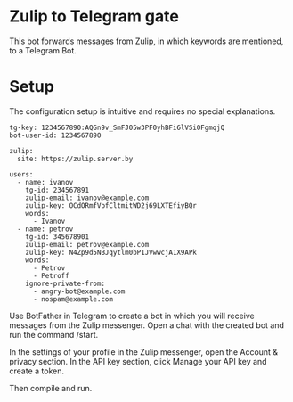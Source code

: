 # Zulip to Telegram gate

This bot forwards messages from Zulip, in which keywords are mentioned, to a Telegram Bot.

# Setup

The configuration setup is intuitive and requires no special explanations.

```
tg-key: 1234567890:AQGn9v_SmFJ05w3PF0yhBFi6lVSiOFgmqjQ
bot-user-id: 1234567890

zulip:
  site: https://zulip.server.by

users:
  - name: ivanov
    tg-id: 234567891
    zulip-email: ivanov@example.com
    zulip-key: OCdORmfVbfCltmitWD2j69LXTEfiyBQr
    words:
      - Ivanov
  - name: petrov
    tg-id: 345678901
    zulip-email: petrov@example.com
    zulip-key: N4Zp9d5NBJqytlm0bP1JVwwcjA1X9APk
    words:
      - Petrov
      - Petroff
    ignore-private-from:
      - angry-bot@example.com
      - nospam@example.com
```

Use BotFather in Telegram to create a bot in which you will receive messages from the Zulip messenger. Open a chat with the created bot and run the command /start.

In the settings of your profile in the Zulip messenger, open the Account & privacy section. In the API key section, click Manage your API key and create a token.

Then compile and run.
